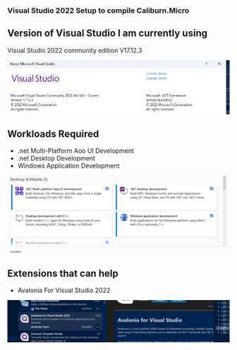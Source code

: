 ### Visual Studio 2022 Setup to compile Caliburn.Micro

## Version of Visual Studio I am currently using

Visual Studio 2022 community edition V17.12.3

![Visual Studio about](../public/images/posts/VS2022-Version.png)

## Workloads Required

- .net Multi-Platform Aoo UI Development
- .net Desktop Development
- Windows Application Development

![Visual Studio Workloads](../public/images/posts/VS2022-Workloads.png)

## Extensions that can help

- Avalonia For Visual Studio 2022

![Avalonia Extensions](../public/images/posts/VS2022-extension.png)

